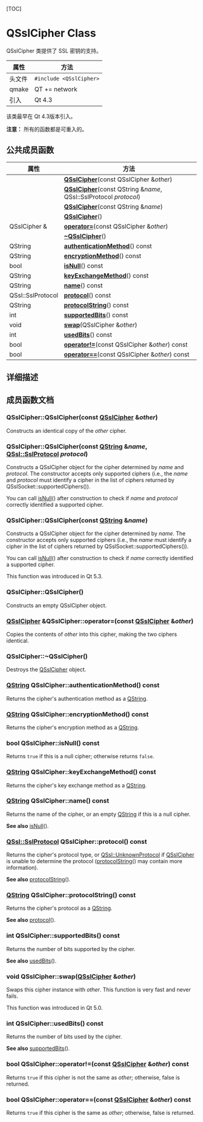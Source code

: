 [TOC]



# QSslCipher Class

QSslCipher 类提供了 SSL 密钥的支持。

| 属性   | 方法                    |
| ------ | ----------------------- |
| 头文件 | `#include <QSslCipher>` |
| qmake  | QT += network           |
| 引入   | Qt 4.3                  |

该类最早在 Qt 4.3版本引入。

**注意：** 所有的函数都是可重入的。



## 公共成员函数

| 属性              | 方法                                                         |
| ----------------- | ------------------------------------------------------------ |
|                   | **[QSslCipher](qthelp://org.qt-project.qtnetwork.5150/qtnetwork/qsslcipher.html#QSslCipher-3)**(const QSslCipher &*other*) |
|                   | **[QSslCipher](qthelp://org.qt-project.qtnetwork.5150/qtnetwork/qsslcipher.html#QSslCipher-2)**(const QString &*name*, QSsl::SslProtocol *protocol*) |
|                   | **[QSslCipher](qthelp://org.qt-project.qtnetwork.5150/qtnetwork/qsslcipher.html#QSslCipher-1)**(const QString &*name*) |
|                   | **[QSslCipher](qthelp://org.qt-project.qtnetwork.5150/qtnetwork/qsslcipher.html#QSslCipher)**() |
| QSslCipher &      | **[operator=](qthelp://org.qt-project.qtnetwork.5150/qtnetwork/qsslcipher.html#operator-eq-1)**(const QSslCipher &*other*) |
|                   | **[~QSslCipher](qthelp://org.qt-project.qtnetwork.5150/qtnetwork/qsslcipher.html#dtor.QSslCipher)**() |
| QString           | **[authenticationMethod](qthelp://org.qt-project.qtnetwork.5150/qtnetwork/qsslcipher.html#authenticationMethod)**() const |
| QString           | **[encryptionMethod](qthelp://org.qt-project.qtnetwork.5150/qtnetwork/qsslcipher.html#encryptionMethod)**() const |
| bool              | **[isNull](qthelp://org.qt-project.qtnetwork.5150/qtnetwork/qsslcipher.html#isNull)**() const |
| QString           | **[keyExchangeMethod](qthelp://org.qt-project.qtnetwork.5150/qtnetwork/qsslcipher.html#keyExchangeMethod)**() const |
| QString           | **[name](qthelp://org.qt-project.qtnetwork.5150/qtnetwork/qsslcipher.html#name)**() const |
| QSsl::SslProtocol | **[protocol](qthelp://org.qt-project.qtnetwork.5150/qtnetwork/qsslcipher.html#protocol)**() const |
| QString           | **[protocolString](qthelp://org.qt-project.qtnetwork.5150/qtnetwork/qsslcipher.html#protocolString)**() const |
| int               | **[supportedBits](qthelp://org.qt-project.qtnetwork.5150/qtnetwork/qsslcipher.html#supportedBits)**() const |
| void              | **[swap](qthelp://org.qt-project.qtnetwork.5150/qtnetwork/qsslcipher.html#swap)**(QSslCipher &*other*) |
| int               | **[usedBits](qthelp://org.qt-project.qtnetwork.5150/qtnetwork/qsslcipher.html#usedBits)**() const |
| bool              | **[operator!=](qthelp://org.qt-project.qtnetwork.5150/qtnetwork/qsslcipher.html#operator-not-eq)**(const QSslCipher &*other*) const |
| bool              | **[operator==](qthelp://org.qt-project.qtnetwork.5150/qtnetwork/qsslcipher.html#operator-eq-eq)**(const QSslCipher &*other*) const |



## 详细描述





## 成员函数文档

### QSslCipher::QSslCipher(const [QSslCipher](qthelp://org.qt-project.qtnetwork.5150/qtnetwork/qsslcipher.html#QSslCipher) &*other*)

Constructs an identical copy of the *other* cipher.

### QSslCipher::QSslCipher(const [QString](qthelp://org.qt-project.qtnetwork.5150/qtcore/qstring.html) &*name*, [QSsl::SslProtocol](qthelp://org.qt-project.qtnetwork.5150/qtnetwork/qssl.html#SslProtocol-enum) *protocol*)

Constructs a QSslCipher object for the cipher determined by *name* and *protocol*. The constructor accepts only supported ciphers (i.e., the *name* and *protocol* must identify a cipher in the list of ciphers returned by QSslSocket::supportedCiphers()).

You can call [isNull](qthelp://org.qt-project.qtnetwork.5150/qtnetwork/qsslcipher.html#isNull)() after construction to check if *name* and *protocol* correctly identified a supported cipher.

### QSslCipher::QSslCipher(const [QString](qthelp://org.qt-project.qtnetwork.5150/qtcore/qstring.html) &*name*)

Constructs a QSslCipher object for the cipher determined by *name*. The constructor accepts only supported ciphers (i.e., the *name* must identify a cipher in the list of ciphers returned by QSslSocket::supportedCiphers()).

You can call [isNull](qthelp://org.qt-project.qtnetwork.5150/qtnetwork/qsslcipher.html#isNull)() after construction to check if *name* correctly identified a supported cipher.

This function was introduced in Qt 5.3.

### QSslCipher::QSslCipher()

Constructs an empty QSslCipher object.

### [QSslCipher](qthelp://org.qt-project.qtnetwork.5150/qtnetwork/qsslcipher.html#QSslCipher) &QSslCipher::operator=(const [QSslCipher](qthelp://org.qt-project.qtnetwork.5150/qtnetwork/qsslcipher.html#QSslCipher) &*other*)

Copies the contents of *other* into this cipher, making the two ciphers identical.

### QSslCipher::~QSslCipher()

Destroys the [QSslCipher](qthelp://org.qt-project.qtnetwork.5150/qtnetwork/qsslcipher.html) object.

### [QString](qthelp://org.qt-project.qtnetwork.5150/qtcore/qstring.html) QSslCipher::authenticationMethod() const

Returns the cipher's authentication method as a [QString](qthelp://org.qt-project.qtnetwork.5150/qtcore/qstring.html).

### [QString](qthelp://org.qt-project.qtnetwork.5150/qtcore/qstring.html) QSslCipher::encryptionMethod() const

Returns the cipher's encryption method as a [QString](qthelp://org.qt-project.qtnetwork.5150/qtcore/qstring.html).

### bool QSslCipher::isNull() const

Returns `true` if this is a null cipher; otherwise returns `false`.

### [QString](qthelp://org.qt-project.qtnetwork.5150/qtcore/qstring.html) QSslCipher::keyExchangeMethod() const

Returns the cipher's key exchange method as a [QString](qthelp://org.qt-project.qtnetwork.5150/qtcore/qstring.html).

### [QString](qthelp://org.qt-project.qtnetwork.5150/qtcore/qstring.html) QSslCipher::name() const

Returns the name of the cipher, or an empty [QString](qthelp://org.qt-project.qtnetwork.5150/qtcore/qstring.html) if this is a null cipher.

**See also** [isNull](qthelp://org.qt-project.qtnetwork.5150/qtnetwork/qsslcipher.html#isNull)().

### [QSsl::SslProtocol](qthelp://org.qt-project.qtnetwork.5150/qtnetwork/qssl.html#SslProtocol-enum) QSslCipher::protocol() const

Returns the cipher's protocol type, or [QSsl::UnknownProtocol](qthelp://org.qt-project.qtnetwork.5150/qtnetwork/qssl.html#SslProtocol-enum) if [QSslCipher](qthelp://org.qt-project.qtnetwork.5150/qtnetwork/qsslcipher.html) is unable to determine the protocol ([protocolString](qthelp://org.qt-project.qtnetwork.5150/qtnetwork/qsslcipher.html#protocolString)() may contain more information).

**See also** [protocolString](qthelp://org.qt-project.qtnetwork.5150/qtnetwork/qsslcipher.html#protocolString)().

### [QString](qthelp://org.qt-project.qtnetwork.5150/qtcore/qstring.html) QSslCipher::protocolString() const

Returns the cipher's protocol as a [QString](qthelp://org.qt-project.qtnetwork.5150/qtcore/qstring.html).

**See also** [protocol](qthelp://org.qt-project.qtnetwork.5150/qtnetwork/qsslcipher.html#protocol)().

### int QSslCipher::supportedBits() const

Returns the number of bits supported by the cipher.

**See also** [usedBits](qthelp://org.qt-project.qtnetwork.5150/qtnetwork/qsslcipher.html#usedBits)().

### void QSslCipher::swap([QSslCipher](qthelp://org.qt-project.qtnetwork.5150/qtnetwork/qsslcipher.html#QSslCipher) &*other*)

Swaps this cipher instance with *other*. This function is very fast and never fails.

This function was introduced in Qt 5.0.

### int QSslCipher::usedBits() const

Returns the number of bits used by the cipher.

**See also** [supportedBits](qthelp://org.qt-project.qtnetwork.5150/qtnetwork/qsslcipher.html#supportedBits)().

### bool QSslCipher::operator!=(const [QSslCipher](qthelp://org.qt-project.qtnetwork.5150/qtnetwork/qsslcipher.html#QSslCipher) &*other*) const

Returns `true` if this cipher is not the same as *other*; otherwise, false is returned.

### bool QSslCipher::operator==(const [QSslCipher](qthelp://org.qt-project.qtnetwork.5150/qtnetwork/qsslcipher.html#QSslCipher) &*other*) const

Returns `true` if this cipher is the same as *other*; otherwise, false is returned.